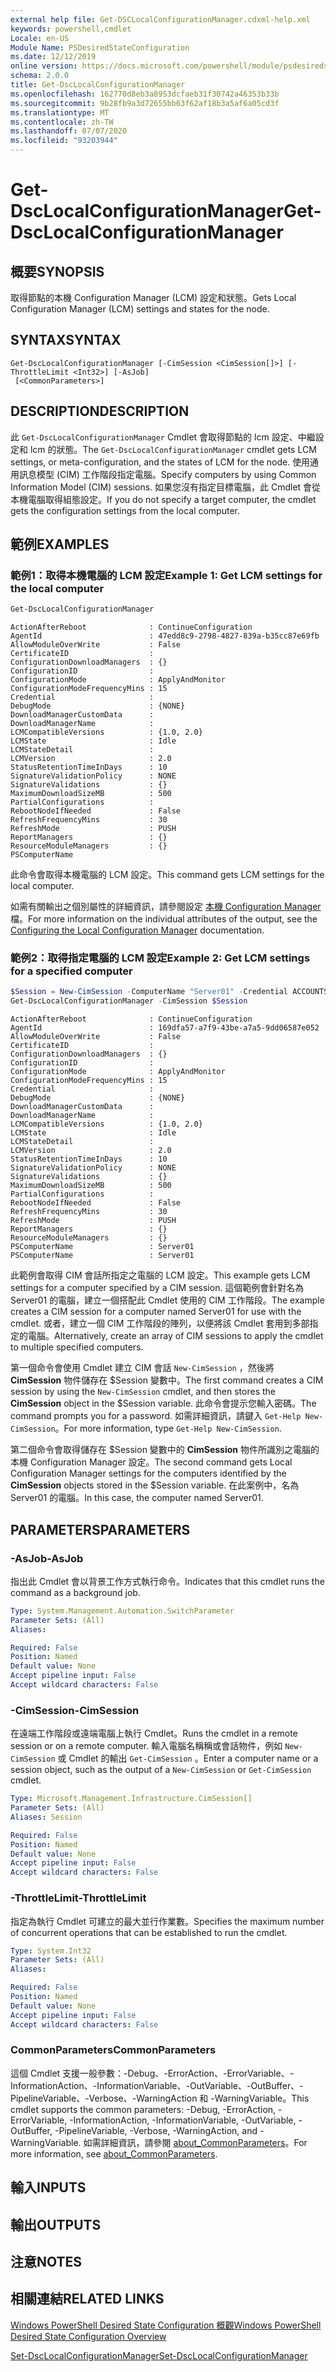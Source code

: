 ```yaml
---
external help file: Get-DSCLocalConfigurationManager.cdxml-help.xml
keywords: powershell,cmdlet
Locale: en-US
Module Name: PSDesiredStateConfiguration
ms.date: 12/12/2019
online version: https://docs.microsoft.com/powershell/module/psdesiredstateconfiguration/get-dsclocalconfigurationmanager?view=powershell-5.1&WT.mc_id=ps-gethelp
schema: 2.0.0
title: Get-DscLocalConfigurationManager
ms.openlocfilehash: 162770d8eb3a8953dcfaeb31f30742a46353b33b
ms.sourcegitcommit: 9b28fb9a3d72655bb63f62af18b3a5af6a05cd3f
ms.translationtype: MT
ms.contentlocale: zh-TW
ms.lasthandoff: 07/07/2020
ms.locfileid: "93203944"
---
```

# <span data-ttu-id="c822b-103">Get-DscLocalConfigurationManager</span><span class="sxs-lookup"><span data-stu-id="c822b-103">Get-DscLocalConfigurationManager</span></span>

## <span data-ttu-id="c822b-104">概要</span><span class="sxs-lookup"><span data-stu-id="c822b-104">SYNOPSIS</span></span>

<span data-ttu-id="c822b-105">取得節點的本機 Configuration Manager (LCM) 設定和狀態。</span><span class="sxs-lookup"><span data-stu-id="c822b-105">Gets Local Configuration Manager (LCM) settings and states for the node.</span></span>

## <span data-ttu-id="c822b-106">SYNTAX</span><span class="sxs-lookup"><span data-stu-id="c822b-106">SYNTAX</span></span>

```
Get-DscLocalConfigurationManager [-CimSession <CimSession[]>] [-ThrottleLimit <Int32>] [-AsJob]
 [<CommonParameters>]
```

## <span data-ttu-id="c822b-107">DESCRIPTION</span><span class="sxs-lookup"><span data-stu-id="c822b-107">DESCRIPTION</span></span>

<span data-ttu-id="c822b-108">此 `Get-DscLocalConfigurationManager` Cmdlet 會取得節點的 lcm 設定、中繼設定和 lcm 的狀態。</span><span class="sxs-lookup"><span data-stu-id="c822b-108">The `Get-DscLocalConfigurationManager` cmdlet gets LCM settings, or meta-configuration, and the states of LCM for the node.</span></span> <span data-ttu-id="c822b-109">使用通用訊息模型 (CIM) 工作階段指定電腦。</span><span class="sxs-lookup"><span data-stu-id="c822b-109">Specify computers by using Common Information Model (CIM) sessions.</span></span> <span data-ttu-id="c822b-110">如果您沒有指定目標電腦，此 Cmdlet 會從本機電腦取得組態設定。</span><span class="sxs-lookup"><span data-stu-id="c822b-110">If you do not specify a target computer, the cmdlet gets the configuration settings from the local computer.</span></span>

## <span data-ttu-id="c822b-111">範例</span><span class="sxs-lookup"><span data-stu-id="c822b-111">EXAMPLES</span></span>

### <span data-ttu-id="c822b-112">範例1：取得本機電腦的 LCM 設定</span><span class="sxs-lookup"><span data-stu-id="c822b-112">Example 1: Get LCM settings for the local computer</span></span>

```powershell
Get-DscLocalConfigurationManager
```

```Output
ActionAfterReboot              : ContinueConfiguration
AgentId                        : 47edd8c9-2798-4827-839a-b35cc87e69fb
AllowModuleOverWrite           : False
CertificateID                  :
ConfigurationDownloadManagers  : {}
ConfigurationID                :
ConfigurationMode              : ApplyAndMonitor
ConfigurationModeFrequencyMins : 15
Credential                     :
DebugMode                      : {NONE}
DownloadManagerCustomData      :
DownloadManagerName            :
LCMCompatibleVersions          : {1.0, 2.0}
LCMState                       : Idle
LCMStateDetail                 :
LCMVersion                     : 2.0
StatusRetentionTimeInDays      : 10
SignatureValidationPolicy      : NONE
SignatureValidations           : {}
MaximumDownloadSizeMB          : 500
PartialConfigurations          :
RebootNodeIfNeeded             : False
RefreshFrequencyMins           : 30
RefreshMode                    : PUSH
ReportManagers                 : {}
ResourceModuleManagers         : {}
PSComputerName
```

<span data-ttu-id="c822b-113">此命令會取得本機電腦的 LCM 設定。</span><span class="sxs-lookup"><span data-stu-id="c822b-113">This command gets LCM settings for the local computer.</span></span>

<span data-ttu-id="c822b-114">如需有關輸出之個別屬性的詳細資訊，請參閱設定 [本機 Configuration Manager](../../docs-conceptual/dsc/managing-nodes/metaconfig.md#basic-settings) 檔。</span><span class="sxs-lookup"><span data-stu-id="c822b-114">For more information on the individual attributes of the output, see the [Configuring the Local Configuration Manager](../../docs-conceptual/dsc/managing-nodes/metaconfig.md#basic-settings) documentation.</span></span>

### <span data-ttu-id="c822b-115">範例2：取得指定電腦的 LCM 設定</span><span class="sxs-lookup"><span data-stu-id="c822b-115">Example 2: Get LCM settings for a specified computer</span></span>

```powershell
$Session = New-CimSession -ComputerName "Server01" -Credential ACCOUNTS\PattiFuller
Get-DscLocalConfigurationManager -CimSession $Session
```

```Output
ActionAfterReboot              : ContinueConfiguration
AgentId                        : 169dfa57-a7f9-43be-a7a5-9dd06587e052
AllowModuleOverWrite           : False
CertificateID                  :
ConfigurationDownloadManagers  : {}
ConfigurationID                :
ConfigurationMode              : ApplyAndMonitor
ConfigurationModeFrequencyMins : 15
Credential                     :
DebugMode                      : {NONE}
DownloadManagerCustomData      :
DownloadManagerName            :
LCMCompatibleVersions          : {1.0, 2.0}
LCMState                       : Idle
LCMStateDetail                 :
LCMVersion                     : 2.0
StatusRetentionTimeInDays      : 10
SignatureValidationPolicy      : NONE
SignatureValidations           : {}
MaximumDownloadSizeMB          : 500
PartialConfigurations          :
RebootNodeIfNeeded             : False
RefreshFrequencyMins           : 30
RefreshMode                    : PUSH
ReportManagers                 : {}
ResourceModuleManagers         : {}
PSComputerName                 : Server01
PSComputerName                 : Server01
```

<span data-ttu-id="c822b-116">此範例會取得 CIM 會話所指定之電腦的 LCM 設定。</span><span class="sxs-lookup"><span data-stu-id="c822b-116">This example gets LCM settings for a computer specified by a CIM session.</span></span>
<span data-ttu-id="c822b-117">這個範例會針對名為 Server01 的電腦，建立一個搭配此 Cmdlet 使用的 CIM 工作階段。</span><span class="sxs-lookup"><span data-stu-id="c822b-117">The example creates a CIM session for a computer named Server01 for use with the cmdlet.</span></span>
<span data-ttu-id="c822b-118">或者，建立一個 CIM 工作階段的陣列，以便將該 Cmdlet 套用到多部指定的電腦。</span><span class="sxs-lookup"><span data-stu-id="c822b-118">Alternatively, create an array of CIM sessions to apply the cmdlet to multiple specified computers.</span></span>

<span data-ttu-id="c822b-119">第一個命令會使用 Cmdlet 建立 CIM 會話 `New-CimSession` ，然後將 **CimSession** 物件儲存在 $Session 變數中。</span><span class="sxs-lookup"><span data-stu-id="c822b-119">The first command creates a CIM session by using the `New-CimSession` cmdlet, and then stores the **CimSession** object in the $Session variable.</span></span> <span data-ttu-id="c822b-120">此命令會提示您輸入密碼。</span><span class="sxs-lookup"><span data-stu-id="c822b-120">The command prompts you for a password.</span></span> <span data-ttu-id="c822b-121">如需詳細資訊，請鍵入 `Get-Help New-CimSession`。</span><span class="sxs-lookup"><span data-stu-id="c822b-121">For more information, type `Get-Help New-CimSession`.</span></span>

<span data-ttu-id="c822b-122">第二個命令會取得儲存在 $Session 變數中的 **CimSession** 物件所識別之電腦的本機 Configuration Manager 設定。</span><span class="sxs-lookup"><span data-stu-id="c822b-122">The second command gets Local Configuration Manager settings for the computers identified by the **CimSession** objects stored in the $Session variable.</span></span> <span data-ttu-id="c822b-123">在此案例中，名為 Server01 的電腦。</span><span class="sxs-lookup"><span data-stu-id="c822b-123">In this case, the computer named Server01.</span></span>

## <span data-ttu-id="c822b-124">PARAMETERS</span><span class="sxs-lookup"><span data-stu-id="c822b-124">PARAMETERS</span></span>

### <span data-ttu-id="c822b-125">-AsJob</span><span class="sxs-lookup"><span data-stu-id="c822b-125">-AsJob</span></span>

<span data-ttu-id="c822b-126">指出此 Cmdlet 會以背景工作方式執行命令。</span><span class="sxs-lookup"><span data-stu-id="c822b-126">Indicates that this cmdlet runs the command as a background job.</span></span>

```yaml
Type: System.Management.Automation.SwitchParameter
Parameter Sets: (All)
Aliases:

Required: False
Position: Named
Default value: None
Accept pipeline input: False
Accept wildcard characters: False
```

### <span data-ttu-id="c822b-127">-CimSession</span><span class="sxs-lookup"><span data-stu-id="c822b-127">-CimSession</span></span>

<span data-ttu-id="c822b-128">在遠端工作階段或遠端電腦上執行 Cmdlet。</span><span class="sxs-lookup"><span data-stu-id="c822b-128">Runs the cmdlet in a remote session or on a remote computer.</span></span> <span data-ttu-id="c822b-129">輸入電腦名稱稱或會話物件，例如 `New-CimSession` 或 Cmdlet 的輸出 `Get-CimSession` 。</span><span class="sxs-lookup"><span data-stu-id="c822b-129">Enter a computer name or a session object, such as the output of a `New-CimSession` or `Get-CimSession` cmdlet.</span></span>

```yaml
Type: Microsoft.Management.Infrastructure.CimSession[]
Parameter Sets: (All)
Aliases: Session

Required: False
Position: Named
Default value: None
Accept pipeline input: False
Accept wildcard characters: False
```

### <span data-ttu-id="c822b-130">-ThrottleLimit</span><span class="sxs-lookup"><span data-stu-id="c822b-130">-ThrottleLimit</span></span>

<span data-ttu-id="c822b-131">指定為執行 Cmdlet 可建立的最大並行作業數。</span><span class="sxs-lookup"><span data-stu-id="c822b-131">Specifies the maximum number of concurrent operations that can be established to run the cmdlet.</span></span>

```yaml
Type: System.Int32
Parameter Sets: (All)
Aliases:

Required: False
Position: Named
Default value: None
Accept pipeline input: False
Accept wildcard characters: False
```

### <span data-ttu-id="c822b-132">CommonParameters</span><span class="sxs-lookup"><span data-stu-id="c822b-132">CommonParameters</span></span>

<span data-ttu-id="c822b-133">這個 Cmdlet 支援一般參數：-Debug、-ErrorAction、-ErrorVariable、-InformationAction、-InformationVariable、-OutVariable、-OutBuffer、-PipelineVariable、-Verbose、-WarningAction 和 -WarningVariable。</span><span class="sxs-lookup"><span data-stu-id="c822b-133">This cmdlet supports the common parameters: -Debug, -ErrorAction, -ErrorVariable, -InformationAction, -InformationVariable, -OutVariable, -OutBuffer, -PipelineVariable, -Verbose, -WarningAction, and -WarningVariable.</span></span> <span data-ttu-id="c822b-134">如需詳細資訊，請參閱 [about_CommonParameters](https://go.microsoft.com/fwlink/?LinkID=113216)。</span><span class="sxs-lookup"><span data-stu-id="c822b-134">For more information, see [about_CommonParameters](https://go.microsoft.com/fwlink/?LinkID=113216).</span></span>

## <span data-ttu-id="c822b-135">輸入</span><span class="sxs-lookup"><span data-stu-id="c822b-135">INPUTS</span></span>

## <span data-ttu-id="c822b-136">輸出</span><span class="sxs-lookup"><span data-stu-id="c822b-136">OUTPUTS</span></span>

## <span data-ttu-id="c822b-137">注意</span><span class="sxs-lookup"><span data-stu-id="c822b-137">NOTES</span></span>

## <span data-ttu-id="c822b-138">相關連結</span><span class="sxs-lookup"><span data-stu-id="c822b-138">RELATED LINKS</span></span>

[<span data-ttu-id="c822b-139">Windows PowerShell Desired State Configuration 概觀</span><span class="sxs-lookup"><span data-stu-id="c822b-139">Windows PowerShell Desired State Configuration Overview</span></span>](/powershell/scripting/dsc/overview/dscforengineers)

[<span data-ttu-id="c822b-140">Set-DscLocalConfigurationManager</span><span class="sxs-lookup"><span data-stu-id="c822b-140">Set-DscLocalConfigurationManager</span></span>](Set-DscLocalConfigurationManager.md)
